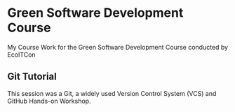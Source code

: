 # Green Software Development Course

My Course Work for the Green Software Development Course conducted by EcoITCon

## Git Tutorial

This session was a Git, a widely used Version Control System (VCS) and GitHub Hands-on Workshop.
